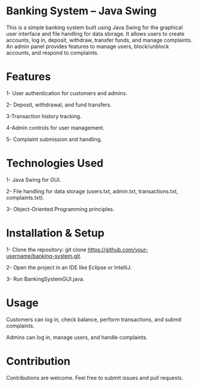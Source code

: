 # Banking System – Java Swing
This is a simple banking system built using Java Swing for the graphical user interface and file handling for data storage. It allows users to create accounts, log in, deposit, withdraw, transfer funds, and manage complaints. An admin panel provides features to manage users, block/unblock accounts, and respond to complaints.

# Features
1- User authentication for customers and admins.

2- Deposit, withdrawal, and fund transfers.

3-Transaction history tracking.

4-Admin controls for user management.

5- Complaint submission and handling.

# Technologies Used
1- Java Swing for GUI.

2- File handling for data storage (users.txt, admin.txt, transactions.txt, complaints.txt).

3- Object-Oriented Programming principles.

# Installation & Setup
1- Clone the repository:
git clone https://github.com/your-username/banking-system.git.

2- Open the project in an IDE like Eclipse or IntelliJ.

3- Run BankingSystemGUI.java.

# Usage
Customers can log in, check balance, perform transactions, and submit complaints.

Admins can log in, manage users, and handle complaints.
# Contribution
Contributions are welcome. Feel free to submit issues and pull requests.
